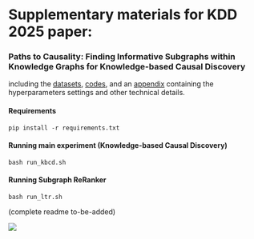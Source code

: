 # Supplementary materials for KDD 2025 paper: 
### Paths to Causality: Finding Informative Subgraphs within Knowledge Graphs for Knowledge-based Causal Discovery

including the [datasets](datasets/), [codes](src/), and an [appendix](other-materials/Appendix.pdf) containing the hyperparameters settings and other technical details.

#### Requirements
```pip install -r requirements.txt```

#### Running main experiment (Knowledge-based Causal Discovery)
`bash run_kbcd.sh`

#### Running Subgraph ReRanker
`bash run_ltr.sh`

(complete readme to-be-added)

![](framework.png)

